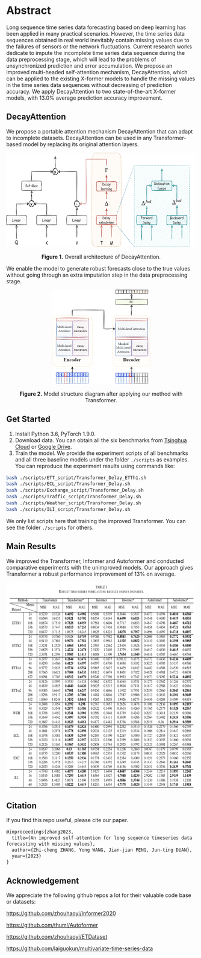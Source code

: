 # Abstract

Long sequence time series data forecasting based on deep learning has been applied in many practical scenarios. However, the time series data sequences obtained in real
world inevitably contain missing values due to the failures of sensors or the network fluctuations. Current research works
dedicate to impute the incomplete time series data sequence during the data preprocessing stage, which will lead to the
problems of unsynchronized prediction and error accumulation. We propose an improved multi-headed self-attention mechanism,
DecayAttention, which can be applied to the existing X-former models to handle the missing values in the time series data
sequences without decreasing of prediction accuracy. We apply DecayAttention to two state-of-the-art X-former models, with
13.0% average prediction accuracy improvement.

## DecayAttention

We propose a portable attention mechanism DecayAttention that can adapt to incomplete datasets. DecayAttention can be used in any Transformer-based model by replacing its original attention layers.
<p align="center">
<img src=".\pic\DecayAttn-decayAttention架构图.png" height = "250" alt="" align=center />
<br><br>
<b>Figure 1.</b> Overall architecture of DecayAttention.
</p>


We enable the model to generate robust forecasts close to the true values without going through an extra imputation step in the data preprocessing stage.
<p align="center">
<img src=".\pic\DecayAttn-模型预览图.png" height = "250" alt="" align=center />
<br><br>
<b>Figure 2.</b> Model structure diagram after applying our method with Transformer.
</p>

## Get Started

1. Install Python 3.6, PyTorch 1.9.0.
2. Download data. You can obtain all the six benchmarks from [Tsinghua Cloud](https://cloud.tsinghua.edu.cn/d/e1ccfff39ad541908bae/) or [Google Drive](https://drive.google.com/drive/folders/1ZOYpTUa82_jCcxIdTmyr0LXQfvaM9vIy?usp=sharing).
3. Train the model. We provide the experiment scripts of all benchmarks and all three baseline models under the folder `./scripts` as examples. You can reproduce the experiment results using commands like:

```bash
bash ./scripts/ETT_script/Transformer_Delay_ETTh1.sh
bash ./scripts/ECL_script/Transformer_Delay.sh
bash ./scripts/Exchange_script/Transformer_Delay.sh
bash ./scripts/Traffic_script/Transformer_Delay.sh
bash ./scripts/Weather_script/Transformer_Delay.sh
bash ./scripts/ILI_script/Transformer_Delay.sh
```
We only list scripts here that training the improved Transformer. You can see the folder `./scripts` for others.

## Main Results

We improved the Transformer, Informer and Autoformer and conducted comparative experiments with the unimproved models. Our approach gives Transformer a robust performance improvement of 13% on average.
<p align="center">
<img src=".\pic\results.png" height = "550" alt="" align=center />
</p>

## Citation

If you find this repo useful, please cite our paper. 

```
@inproceedings{zhang2023,
  title={An improved self-attention for long sequence timeseries data forecasting with missing values},
  author={Zhi-cheng ZHANG, Yong WANG, Jian-jian PENG, Jun-ting DUAN},
  year={2023}
}
```

## Acknowledgement

We appreciate the following github repos a lot for their valuable code base or datasets:

https://github.com/zhouhaoyi/Informer2020

https://github.com/thuml/Autoformer

https://github.com/zhouhaoyi/ETDataset

https://github.com/laiguokun/multivariate-time-series-data

